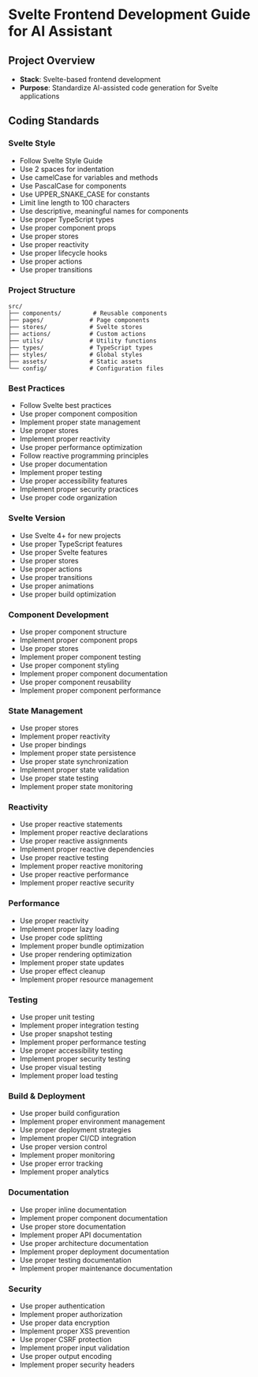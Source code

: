 # Svelte Frontend Development Guide for AI Assistant

## Project Overview

- **Stack**: Svelte-based frontend development
- **Purpose**: Standardize AI-assisted code generation for Svelte applications

## Coding Standards

### Svelte Style

- Follow Svelte Style Guide
- Use 2 spaces for indentation
- Use camelCase for variables and methods
- Use PascalCase for components
- Use UPPER_SNAKE_CASE for constants
- Limit line length to 100 characters
- Use descriptive, meaningful names for components
- Use proper TypeScript types
- Use proper component props
- Use proper stores
- Use proper reactivity
- Use proper lifecycle hooks
- Use proper actions
- Use proper transitions

### Project Structure

```plaintext
src/
├── components/         # Reusable components
├── pages/             # Page components
├── stores/            # Svelte stores
├── actions/           # Custom actions
├── utils/             # Utility functions
├── types/             # TypeScript types
├── styles/            # Global styles
├── assets/            # Static assets
└── config/            # Configuration files
```

### Best Practices

- Follow Svelte best practices
- Use proper component composition
- Implement proper state management
- Use proper stores
- Implement proper reactivity
- Use proper performance optimization
- Follow reactive programming principles
- Use proper documentation
- Implement proper testing
- Use proper accessibility features
- Implement proper security practices
- Use proper code organization

### Svelte Version

- Use Svelte 4+ for new projects
- Use proper TypeScript features
- Use proper Svelte features
- Use proper stores
- Use proper actions
- Use proper transitions
- Use proper animations
- Use proper build optimization

### Component Development

- Use proper component structure
- Implement proper component props
- Use proper stores
- Implement proper component testing
- Use proper component styling
- Implement proper component documentation
- Use proper component reusability
- Implement proper component performance

### State Management

- Use proper stores
- Implement proper reactivity
- Use proper bindings
- Implement proper state persistence
- Use proper state synchronization
- Implement proper state validation
- Use proper state testing
- Implement proper state monitoring

### Reactivity

- Use proper reactive statements
- Implement proper reactive declarations
- Use proper reactive assignments
- Implement proper reactive dependencies
- Use proper reactive testing
- Implement proper reactive monitoring
- Use proper reactive performance
- Implement proper reactive security

### Performance

- Use proper reactivity
- Implement proper lazy loading
- Use proper code splitting
- Implement proper bundle optimization
- Use proper rendering optimization
- Implement proper state updates
- Use proper effect cleanup
- Implement proper resource management

### Testing

- Use proper unit testing
- Implement proper integration testing
- Use proper snapshot testing
- Implement proper performance testing
- Use proper accessibility testing
- Implement proper security testing
- Use proper visual testing
- Implement proper load testing

### Build & Deployment

- Use proper build configuration
- Implement proper environment management
- Use proper deployment strategies
- Implement proper CI/CD integration
- Use proper version control
- Implement proper monitoring
- Use proper error tracking
- Implement proper analytics

### Documentation

- Use proper inline documentation
- Implement proper component documentation
- Use proper store documentation
- Implement proper API documentation
- Use proper architecture documentation
- Implement proper deployment documentation
- Use proper testing documentation
- Implement proper maintenance documentation

### Security

- Use proper authentication
- Implement proper authorization
- Use proper data encryption
- Implement proper XSS prevention
- Use proper CSRF protection
- Implement proper input validation
- Use proper output encoding
- Implement proper security headers
